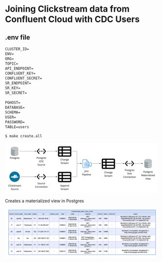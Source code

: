 # Joining Clickstream data from Confluent Cloud with CDC Users

## .env file
```properties
CLUSTER_ID=
ENV=
ORG=
TOPIC=
API_ENDPOINT=
CONFLUENT_KEY=
CONFLUENT_SECRET=
SR_ENDPOINT=
SR_KEY=
SR_SECRET=

PGHOST=
DATABASE=
SCHEMA=
USER=
PASSWORD=
TABLE=users

```

```bash
$ make create.all
```

![alt](images/current-demo.jpg)

Creates a materialized view in Postgres

![alt](images/pg-view.jpg)